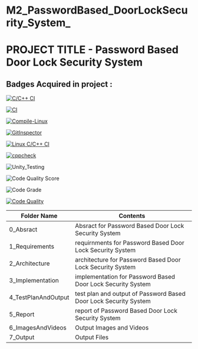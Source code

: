 # M2_PasswordBased_DoorLockSecurity_System_
# PROJECT TITLE - Password Based Door Lock Security System


## Badges Acquired in project :

[![C/C++ CI](https://github.com/AakashMoorthy/M2_PasswordBased_DoorLockSecurity_System_/actions/workflows/c-cpp.yml/badge.svg)](https://github.com/AakashMoorthy/M2_PasswordBased_DoorLockSecurity_System_/actions/workflows/c-cpp.yml)

[![CI](https://github.com/AakashMoorthy/M2_PasswordBased_DoorLockSecurity_System_/actions/workflows/main.yml/badge.svg)](https://github.com/AakashMoorthy/M2_PasswordBased_DoorLockSecurity_System_/actions/workflows/main.yml)

[![Compile-Linux](https://github.com/AakashMoorthy/M2_PasswordBased_DoorLockSecurity_System_/actions/workflows/compile.yml/badge.svg)](https://github.com/AakashMoorthy/M2_PasswordBased_DoorLockSecurity_System_/actions/workflows/compile.yml)

[![GitInspector](https://github.com/AakashMoorthy/M2_PasswordBased_DoorLockSecurity_System_/actions/workflows/GitInspector.yml/badge.svg)](https://github.com/AakashMoorthy/M2_PasswordBased_DoorLockSecurity_System_/actions/workflows/GitInspector.yml)

[![Linux C/C++ CI](https://github.com/AakashMoorthy/M2_PasswordBased_DoorLockSecurity_System_/actions/workflows/Linux-c-cpp.yml/badge.svg)](https://github.com/AakashMoorthy/M2_PasswordBased_DoorLockSecurity_System_/actions/workflows/Linux-c-cpp.yml)

[![cppcheck](https://github.com/AakashMoorthy/M2_PasswordBased_DoorLockSecurity_System_/actions/workflows/codequality.yml/badge.svg)](https://github.com/AakashMoorthy/M2_PasswordBased_DoorLockSecurity_System_/actions/workflows/codequality.yml)

![Unity_Testing](https://github.com/AakashMoorthy/M2_PasswordBased_DoorLockSecurity_System_/actions/workflows/unity%20testing.yml/badge.svg)

![ Code Quality Score](https://api.codiga.io/project/32909/score/svg)

![Code Grade](https://api.codiga.io/project/32909/status/svg)

[![Code Quality](https://app.codacy.com/project/badge/Grade/11868fe7d6ff4f348d6be9da922d6e22)](https://www.codacy.com/gh/AakashMoorthy/M2_PasswordBased_DoorLockSecurity_System_/dashboard?utm_source=github.com&amp;utm_medium=referral&amp;utm_content=AakashMoorthy/M2_PasswordBased_DoorLockSecurity_System_&amp;utm_campaign=Badge_Grade)


| Folder Name | Contents|
|---|---|
|  0_Absract | Absract for Password Based Door Lock Security System |
|  1_Requirements | requirnments for Password Based Door Lock Security System  |
|  2_Architecture | architecture for Password Based Door Lock Security System |
|  3_Implementation |implementation for Password Based Door Lock Security System |
|  4_TestPlanAndOutput | test plan and output of Password Based Door Lock Security System|
|  5_Report |report of Password Based Door Lock Security System |
|  6_ImagesAndVideos | Output Images and Videos  |
|  7_Output | Output Files |
